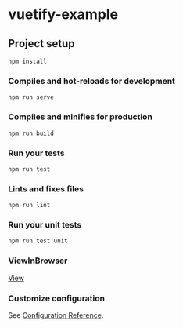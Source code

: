 # vuetify-example

## Project setup
```
npm install
```

### Compiles and hot-reloads for development
```
npm run serve
```

### Compiles and minifies for production
```
npm run build
```

### Run your tests
```
npm run test
```

### Lints and fixes files
```
npm run lint
```

### Run your unit tests
```
npm run test:unit
```
### ViewInBrowser

<a href="https://6224dab0746bad1e98fc517e--practical-wing-925166.netlify.app">View</a>

### Customize configuration
See [Configuration Reference](https://cli.vuejs.org/config/).

